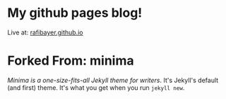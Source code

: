 # My github pages blog!

Live at: [rafibayer.github.io](https://rafibayer.github.io/)

# Forked From: minima

*Minima is a one-size-fits-all Jekyll theme for writers*. It's Jekyll's default (and first) theme. It's what you get when you run `jekyll new`.
